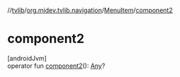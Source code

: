 //[tvlib](../../../index.md)/[org.mjdev.tvlib.navigation](../index.md)/[MenuItem](index.md)/[component2](component2.md)

# component2

[androidJvm]\
operator fun [component2](component2.md)(): [Any](https://kotlinlang.org/api/latest/jvm/stdlib/kotlin/-any/index.html)?
